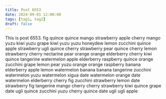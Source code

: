 ```yaml
---
title: Post 6553
date: 2024-09-01 12:00:00
tags: [tag1, tag2]
draft: false
---
```

This is post 6553.
fig
quince
quince
mango
strawberry
apple
cherry
mango
yuzu
kiwi
yuzu
grape
kiwi
yuzu
yuzu
honeydew
lemon
zucchini
quince
apple
strawberry
ugli
quince
cherry
strawberry
pear
quince
cherry
lemon
strawberry
cherry
nectarine
pear
orange
orange
elderberry
cherry
kiwi
quince
tangerine
watermelon
apple
elderberry
raspberry
quince
orange
zucchini
grape
lemon
pear
yuzu
orange
orange
raspberry
banana
elderberry
apple
lemon
watermelon
banana
banana
tangerine
zucchini
watermelon
yuzu
watermelon
xigua
date
watermelon
orange
date
watermelon
elderberry
cherry
fig
zucchini
strawberry
lemon
date
strawberry
fig
tangerine
mango
cherry
cherry
strawberry
kiwi
quince
grape
date
ugli
quince
zucchini
yuzu
cherry
quince
date
ugli
ugli
apple
